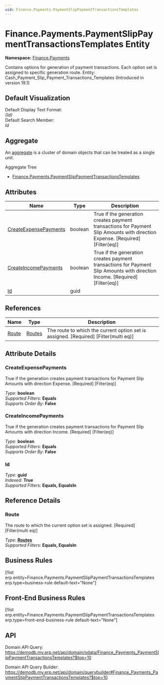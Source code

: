 ```yaml
---
uid: Finance.Payments.PaymentSlipPaymentTransactionsTemplates
---
```

# Finance.Payments.PaymentSlipPaymentTransactionsTemplates Entity

**Namespace:** [Finance.Payments](Finance.Payments.md)  

Contains options for generation of payment transactions. Each option set is assigned to specific generation route. Entity: Cash_Payment_Slip_Payment_Transactions_Templates (Introduced in version 19.1)

## Default Visualization
Default Display Text Format:  
_{Id}_  
Default Search Member:  
_Id_  

## Aggregate
An [aggregate](https://docs.erp.net/tech/advanced/concepts/aggregates.html) is a cluster of domain objects that can be treated as a single unit.  

Aggregate Tree  
* [Finance.Payments.PaymentSlipPaymentTransactionsTemplates](Finance.Payments.PaymentSlipPaymentTransactionsTemplates.md)  

## Attributes

| Name | Type | Description |
| ---- | ---- | --- |
| [CreateExpensePayments](Finance.Payments.PaymentSlipPaymentTransactionsTemplates.md#createexpensepayments) | boolean | True if the generation creates payment transactions for Payment Slip Amounts with direction Expense. [Required] [Filter(eq)] 
| [CreateIncomePayments](Finance.Payments.PaymentSlipPaymentTransactionsTemplates.md#createincomepayments) | boolean | True if the generation creates payment transactions for Payment Slip Amounts with direction Income. [Required] [Filter(eq)] 
| [Id](Finance.Payments.PaymentSlipPaymentTransactionsTemplates.md#id) | guid |  

## References

| Name | Type | Description |
| ---- | ---- | --- |
| [Route](Finance.Payments.PaymentSlipPaymentTransactionsTemplates.md#route) | [Routes](Systems.Workflow.Routes.md) | The route to which the current option set is assigned. [Required] [Filter(multi eq)] |


## Attribute Details

### CreateExpensePayments

True if the generation creates payment transactions for Payment Slip Amounts with direction Expense. [Required] [Filter(eq)]

_Type_: **boolean**  
_Supported Filters_: **Equals**  
_Supports Order By_: **False**  

### CreateIncomePayments

True if the generation creates payment transactions for Payment Slip Amounts with direction Income. [Required] [Filter(eq)]

_Type_: **boolean**  
_Supported Filters_: **Equals**  
_Supports Order By_: **False**  

### Id

_Type_: **guid**  
_Indexed_: **True**  
_Supported Filters_: **Equals, EqualsIn**  


## Reference Details

### Route

The route to which the current option set is assigned. [Required] [Filter(multi eq)]

_Type_: **[Routes](Systems.Workflow.Routes.md)**  
_Supported Filters_: **Equals, EqualsIn**  



## Business Rules

[!list erp.entity=Finance.Payments.PaymentSlipPaymentTransactionsTemplates erp.type=business-rule default-text="None"]

## Front-End Business Rules

[!list erp.entity=Finance.Payments.PaymentSlipPaymentTransactionsTemplates erp.type=front-end-business-rule default-text="None"]

## API

Domain API Query:
<https://demodb.my.erp.net/api/domain/odata/Finance_Payments_PaymentSlipPaymentTransactionsTemplates?$top=10>

Domain API Query Builder:
<https://demodb.my.erp.net/api/domain/querybuilder#Finance_Payments_PaymentSlipPaymentTransactionsTemplates?$top=10>

